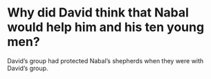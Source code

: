 # Why did David think that Nabal would help him and his ten young men?

David’s group had protected Nabal’s shepherds when they were with David’s group.
